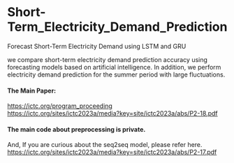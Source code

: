 # Short-Term_Electricity_Demand_Prediction
Forecast Short-Term Electricity Demand using LSTM and GRU

we compare short-term electricity demand prediction accuracy using forecasting models based on artificial intelligence. In addition, we perform electricity demand prediction for the summer period with large fluctuations.

#### The Main Paper:
<https://ictc.org/program_proceeding><br/>
<https://ictc.org/sites/ictc2023a/media?key=site/ictc2023a/abs/P2-18.pdf><br/>

#### The main code about preprocessing is private.
And, If you are curious about the seq2seq model, please refer here.
<br/><https://ictc.org/sites/ictc2023a/media?key=site/ictc2023a/abs/P2-17.pdf><br/>
